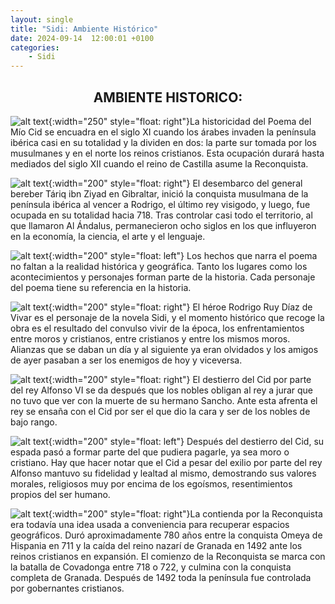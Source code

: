 ```yaml
---
layout: single
title: "Sidi: Ambiente Histórico"
date: 2024-09-14  12:00:01 +0100
categories: 
    - Sidi
---
```


<center><h2>AMBIENTE HISTORICO:</h2></center>




![alt text](</assets/img/sidi 1.jpg>){:width="250" style="float: right"}La historicidad del Poema 
del Mío Cid se encuadra en el siglo 
XI cuando los árabes invaden la península ibérica casi en su 
totalidad y la dividen en dos: la parte sur tomada por los 
musulmanes y en el norte los reinos cristianos. Esta ocupación 
durará hasta  mediados del siglo XII cuando el  reino de Castilla 
asume la Reconquista. 


![alt text](</assets/img/sidi 2.jpg>){:width="200" style="float: right"} 
El desembarco del general bereber Táriq ibn Ziyad en 
Gibraltar, inició la conquista musulmana de la península ibérica al 
vencer a Rodrigo, el  último rey visigodo,  y luego,   fue ocupada 
en su totalidad hacia 718. Tras controlar  casi todo el territorio, 
al que llamaron Al Ándalus, permanecieron ocho siglos en los que 
influyeron en la economía, la ciencia, el arte y el lenguaje.


![alt text](</assets/img/sidi 3.jpg>){:width="200" style="float: left"} Los hechos que narra el 
poema no faltan a la realidad histórica y geográfica. Tanto los lugares como los acontecimientos 
y personajes forman parte de la historia. Cada personaje del poema tiene su 
referencia en la historia.



![alt text](</assets/img/sidi 4.jpg>){:width="200" style="float: right"} El héroe Rodrigo Ruy 
Díaz de Vivar es el personaje de la novela  Sidi,
y el momento histórico que recoge la obra es el 
resultado del convulso vivir de la época, los enfrentamientos entre moros y 
cristianos, entre cristianos  y entre los mismos moros.  Alianzas 
que  se daban un día y al siguiente ya eran olvidados y los amigos 
de ayer pasaban a ser los enemigos de hoy y viceversa. 


![alt text](</assets/img/sidi 5.jpg>){:width="200" style="float: right"} El destierro del Cid por 
parte del rey Alfonso VI se da 
después que los nobles obligan al rey a jurar que no tuvo que ver 
con la muerte de su  hermano  Sancho. Ante esta afrenta el rey se 
ensaña con el Cid por ser el que dio la cara y ser de los nobles de 
bajo rango.



![alt text](</assets/img/sidi 6.jpg>){:width="200" style="float: left"}
 Después del destierro del Cid, su espada pasó a formar parte del que 
  pudiera pagarle, ya sea moro o cristiano. Hay que 
hacer notar que el Cid a pesar del exilio por parte del rey Alfonso 
mantuvo su fidelidad y lealtad al mismo, demostrando sus valores 
morales, religiosos muy por encima de los egoísmos, resentimientos 
propios del  ser humano.


 
![alt text](</assets/img/sidi 7.jpg>){:width="200" style="float: right"}La contienda por la 
Reconquista era todavía una idea usada a 
conveniencia para recuperar espacios geográficos. Duró 
aproximadamente 780 años entre la conquista Omeya de Hispania en 711 
y la caída del reino nazarí de Granada en 1492 ante los reinos 
cristianos en expansión. El comienzo de la Reconquista se marca con 
la batalla de Covadonga entre 718 o 722, y culmina con la conquista 
completa de Granada.   Después de 1492 toda la península fue 
controlada por gobernantes cristianos. 
